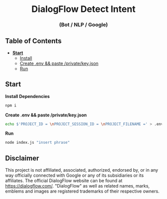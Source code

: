 <p align="center">
  <h1 align="center">DialogFlow Detect Intent</h1>
  <h3 align="center">(Bot / NLP / Google)</h3>
</p>

## Table of Contents

* **[Start](#start)**
  - [Install](#install)
  - [Create .env && paste /private/key.json](#create)
  - [Run](#run)


<a name="start"></a>
## Start

<a name="install"></a>
**Install Dependencies**
```sh
npm i
```

<a name="create"></a>
**Create .env && paste /private/key.json**
```sh
echo $'PROJECT_ID = \nPROJECT_SESSION_ID = \nPROJECT_FILENAME =' > .env && mkdir private
```

<a name="run"></a>
**Run**
```sh
node index.js "insert phrase"
```

## Disclaimer

This project is not affiliated, associated, authorized, endorsed by, or in any way officially connected with Google or any of its subsidiaries or its affiliates. The official DialogFlow website can be found at https://dialogflow.com/. "DialogFlow" as well as related names, marks, emblems and images are registered trademarks of their respective owners.
